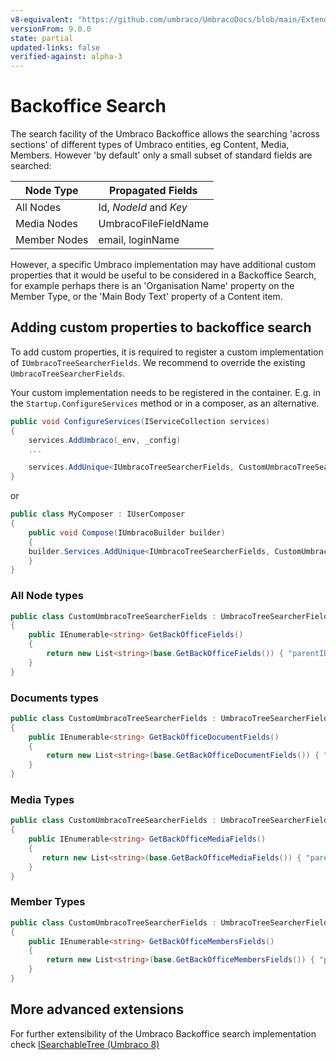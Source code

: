 ```yaml
---
v8-equivalent: "https://github.com/umbraco/UmbracoDocs/blob/main/Extending/Backoffice-Search/index.md"
versionFrom: 9.0.0
state: partial
updated-links: false
verified-against: alpha-3
---
```


# Backoffice Search

The search facility of the Umbraco Backoffice allows the searching 'across sections' of different types of Umbraco entities, eg Content, Media, Members. However 'by default' only a small subset of standard fields are searched:

| Node Type    | Propagated Fields      |
| ------------ | ---------------------- |
| All Nodes    | Id, _NodeId_ and _Key_ |
| Media Nodes  | UmbracoFileFieldName   |
| Member Nodes | email, loginName       |

However, a specific Umbraco implementation may have additional custom properties that it would be useful to be considered in a Backoffice Search, for example perhaps there is an 'Organisation Name' property on the Member Type, or the 'Main Body Text' property of a Content item.

## Adding custom properties to backoffice search

To add custom properties, it is required to register a custom implementation of `IUmbracoTreeSearcherFields`. We recommend to override the existing `UmbracoTreeSearcherFields`.

Your custom implementation needs to be registered in the container. E.g. in the `Startup.ConfigureServices` method or in a composer, as an alternative.

```csharp
public void ConfigureServices(IServiceCollection services)
{
    services.AddUmbraco(_env, _config)
    ...

    services.AddUnique<IUmbracoTreeSearcherFields, CustomUmbracoTreeSearcherFields>();
}
```

or

```csharp
public class MyComposer : IUserComposer
{
    public void Compose(IUmbracoBuilder builder)
    {
    builder.Services.AddUnique<IUmbracoTreeSearcherFields, CustomUmbracoTreeSearcherFields>();
    }
}
```

### All Node types

```csharp
public class CustomUmbracoTreeSearcherFields : UmbracoTreeSearcherFields, IUmbracoTreeSearcherFields
{
    public IEnumerable<string> GetBackOfficeFields()
    {
        return new List<string>(base.GetBackOfficeFields()) { "parentID" };
    }
}
```

### Documents types

```csharp
public class CustomUmbracoTreeSearcherFields : UmbracoTreeSearcherFields, IInternalSearchConstants
{
    public IEnumerable<string> GetBackOfficeDocumentFields()
    {
        return new List<string>(base.GetBackOfficeDocumentFields()) { "parentID" };
    }
}
```

### Media Types

```csharp
public class CustomUmbracoTreeSearcherFields : UmbracoTreeSearcherFields, IUmbracoTreeSearcherFields
{
    public IEnumerable<string> GetBackOfficeMediaFields()
    {
       return new List<string>(base.GetBackOfficeMediaFields()) { "parentID" };
    }
}
```

### Member Types

```csharp
public class CustomUmbracoTreeSearcherFields : UmbracoTreeSearcherFields,     IUmbracoTreeSearcherFields
{
    public IEnumerable<string> GetBackOfficeMembersFields()
    {
        return new List<string>(base.GetBackOfficeMembersFields()) { "parentID" };
    }
}
```

## More advanced extensions

For further extensibility of the Umbraco Backoffice search implementation check [ISearchableTree (Umbraco 8)](https://our.umbraco.com/Documentation/Extending/Section-Trees/Searchable-Trees/ "https://our.umbraco.com/Documentation/Extending/Section-Trees/Searchable-Trees/")
